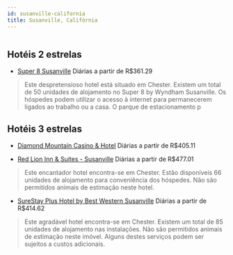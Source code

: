 ```yaml
---
id: susanville-california
title: Susanville, Califórnia
---
```


<center><img src="http://photos.hotelbeds.com/giata/48/489320/489320a_hb_a_050.jpg" alt="" /></center>


## Hotéis 2 estrelas

-    [Super 8 Susanville](https://www.hurb.com/hoteis/susanville/super-8-susanville-JNP-JP651515?cmp=18055) Diárias a partir de R$361.29
   > Este despretensioso hotel está situado em Chester. Existem um total de 50 unidades de alojamento no Super 8 by Wyndham Susanville. Os hóspedes podem utilizar o acesso à internet para permanecerem ligados ao trabalho ou a casa. O parque de estacionamento p

## Hotéis 3 estrelas

-    [Diamond Mountain Casino & Hotel](https://www.hurb.com/hoteis/susanville/diamond-mountain-casino-hotel-JNP-JP871801?cmp=18055) Diárias a partir de R$405.11
   > 
-    [Red Lion Inn & Suites - Susanville](https://www.hurb.com/hoteis/susanville/red-lion-inn-suites-susanville-JNP-JP834532?cmp=18055) Diárias a partir de R$477.01
   > Este encantador hotel encontra-se em Chester. Estão disponíveis 66 unidades de alojamento para conveniência dos hóspedes. Não são permitidos animais de estimação neste hotel. 
-    [SureStay Plus Hotel by Best Western Susanville](https://www.hurb.com/hoteis/susanville/surestay-plus-hotel-by-best-western-susanville-JNP-JP645306?cmp=18055) Diárias a partir de R$414.62
   > Este agradável hotel encontra-se em Chester. Existem um total de 85 unidades de alojamento nas instalações. Não são permitidos animais de estimação neste imóvel. Alguns destes serviços podem ser sujeitos a custos adicionais. 

